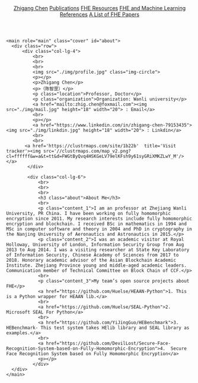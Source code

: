 
<!DOCTYPE html>
<html>

<head>
    <meta charset="utf-8">
    <meta name="viewport" content="width=device-width, initial-scale=1, shrink-to-fit=no">
    <title>About me</title>
    <link href="./css/bootstrap.min.css" rel="stylesheet">
</head>

<body>
  <div class="container">
    <header class="navbar">
      <nav class="nav nav-masthead justify-content-left">
        <a class="nav-link active" href="./index.html">Zhigang Chen</a>
        <a class="nav-link"></a>
        <a class="nav-link"></a>
        <a class="nav-link" href="./Publications.html">Publications</a>
        <a class="nav-link" href="./FHE Resources.html">FHE Resources</a>
        <a class="nav-link" href="./FHE and Machine Learning References.html">FHE and Machine Learning References</a>
        <a class="nav-link" href="./A List of FHE Papers.html">A List of FHE Papers</a>  
      </nav>
    </header>

    <main role="main" class="cover" id="about">
      <div class="row">
          <div class="col-lg-4">
              <br>
              <br>
              <br>
              <img src="./img/profile.jpg" class="img-circle">
              <p></p>
              <p>Zhigang Chen</p>
              <p>（陈智罡）</p>
              <p class="location">Professor, Doctor</p>
              <p class="organization">Organization: Wanli university</p>
              <a href="mailto:zhig.chen@foxmail.com"><img src="./img/mail.jpg" height="18" width="20"> : Email</a>
              <br>
              <p></p>
              <a href="https://www.linkedin.com/in/zhigang-chen-79153435"><img src="./img/linkdin.jpg" height="18" width="20"> : Linkdin</a>
              <br>
              <br>
           <a href='https://clustrmaps.com/site/1b22b'  title='Visit tracker'><img src='//clustrmaps.com/map_v2.png?cl=ffffff&w=a&t=tt&d=FWGtByQvq4HSKGeLV79elKFsh9y61syGRiXMKZLwY_M'/></a> 
            </div>

            <div class="col-lg-6">
                <br>
                <br>
                <br>
                <h3 class="about">About Me</h3>
                <br>
                <p class="content_1">I am an professor at Zhejiang Wanli University, PR China. I have been working on fully homomorphic encryption since 2011. My research interests include fully homomorphic encryption and blockchain. I received BSc in mathematics in 1994 and MSc in computer software and theory in 2004 and PhD in cryptography in the Nanjing University of Aeronautics and Astronautics in 2015.</p>
                <p class="content_2">I was an academic visitor at Royal Holloway, University of London, Information Security Group from Aug 2013 to Aug 2014. I was a visiting researcher at State Key Laboratory of Information Security, Chinese Academy of Sciences from 2017 to 2018. Honorary academic advisor of the Asian Blockchain Academic Institute. Zhejiang Province young and middle-aged academic leaders. Communication member of Technical Committee on Block Chain of CCF.</p>
                <br>
                <p class="content_3">My team’s open source projects about FHE</p>
                <a href="https://github.com/Huelse/HEAAN-Python">1.	This is a Python wrapper for HEAAN lib.</a>
                <br>
                <a href="https://github.com/Huelse/SEAL-Python">2.	Microsoft SEAL For Python</a>
                <br>
                <a href="https://github.com/YiJingGuo/HEBenchmark">3.	HEBenchmark- This test system takes HElib library and SEAL library as examples.</a>
                <br>
                <a href="https://github.com/DevilLost/Secure-Face-Recognition-System-based-on-Fully-Homomorphic-Encryption">4.	Secure Face Recognition System based on Fully Homomorphic Encryption</a>
                <p></p>
              </div>
      </div>
    </main>
  </div>
</body>

<footer class="navbar-fixed-bottom">
    <div style=" height:75px " ></div>
</footer>

</html>
